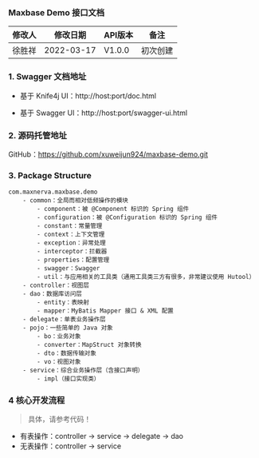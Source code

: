 ### Maxbase Demo 接口文档

| 修改人 |  修改日期  | API版本 |   备注   |
| :----: | :--------: | ------- | :------: |
| 徐胜祥 | 2022-03-17 | V1.0.0  | 初次创建 |

### 1. Swagger 文档地址
- 基于 Knife4j UI：http://host:port/doc.html

- 基于 Swagger UI：http://host:port/swagger-ui.html

  

### 2. 源码托管地址

GitHub：https://github.com/xuweijun924/maxbase-demo.git



### 3. Package Structure

```
com.maxnerva.maxbase.demo
	- common：全局而相对低频操作的模块
		- component：被 @Component 标识的 Spring 组件
		- configuration：被 @Configuration 标识的 Spring 组件
		- constant：常量管理
		- context：上下文管理
		- exception：异常处理
		- interceptor：拦截器
		- properties：配置管理
		- swagger：Swagger
		- util：与应用相关的工具类（通用工具类三方有很多，非常建议使用 Hutool）
	- controller：视图层
	- dao：数据库访问层
		- entity：表映射
		- mapper：MyBatis Mapper 接口 & XML 配置
	- delegate：单表业务操作层
	- pojo：一些简单的 Java 对象
		- bo：业务对象
		- converter：MapStruct 对象转换
		- dto：数据传输对象
		- vo：视图对象
	- service：综合业务操作层（含接口声明）
		- impl（接口实现类）
```



### 4 核心开发流程

> 具体，请参考代码！

- 有表操作：controller -> service -> delegate -> dao
- 无表操作：controller -> service